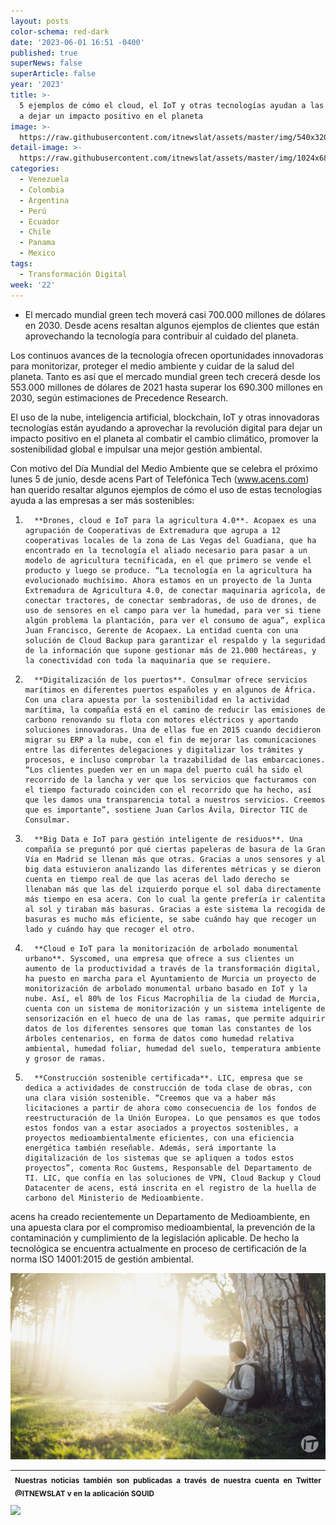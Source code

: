 ```yaml
---
layout: posts
color-schema: red-dark
date: '2023-06-01 16:51 -0400'
published: true
superNews: false
superArticle: false
year: '2023'
title: >-
  5 ejemplos de cómo el cloud, el IoT y otras tecnologías ayudan a las empresas
  a dejar un impacto positivo en el planeta
image: >-
  https://raw.githubusercontent.com/itnewslat/assets/master/img/540x320/Medio-Ambiente-CO2-p.jpg
detail-image: >-
  https://raw.githubusercontent.com/itnewslat/assets/master/img/1024x680/Medio-Ambiente-CO2-g.jpg
categories:
  - Venezuela
  - Colombia
  - Argentina
  - Perú
  - Ecuador
  - Chile
  - Panama
  - Mexico
tags:
  - Transformación Digital
week: '22'
---
```

- El mercado mundial green tech moverá casi 700.000 millones de dólares en 2030. Desde acens resaltan algunos ejemplos de clientes que están aprovechando la tecnología para contribuir al cuidado del planeta.

Los continuos avances de la tecnología ofrecen oportunidades innovadoras para monitorizar, proteger el medio ambiente y cuidar de la salud del planeta. Tanto es así que el mercado mundial green tech crecerá desde los 553.000 millones de dólares de 2021 hasta superar los 690.300 millones en 2030, según estimaciones de Precedence Research. 

El uso de la nube, inteligencia artificial, blockchain, IoT y otras innovadoras tecnologías están ayudando a aprovechar la revolución digital para dejar un impacto positivo en el planeta al combatir el cambio climático, promover la sostenibilidad global e impulsar una mejor gestión ambiental.

Con motivo del Día Mundial del Medio Ambiente que se celebra el próximo lunes 5 de junio, desde acens Part of Telefónica Tech (www.acens.com) han querido resaltar algunos ejemplos de cómo el uso de estas tecnologías ayuda a las empresas a ser más sostenibles:

1.       **Drones, cloud e IoT para la agricultura 4.0**. Acopaex es una agrupación de Cooperativas de Extremadura que agrupa a 12 cooperativas locales de la zona de Las Vegas del Guadiana, que ha encontrado en la tecnología el aliado necesario para pasar a un modelo de agricultura tecnificada, en el que primero se vende el producto y luego se produce. “La tecnología en la agricultura ha evolucionado muchísimo. Ahora estamos en un proyecto de la Junta Extremadura de Agricultura 4.0, de conectar maquinaria agrícola, de conectar tractores, de conectar sembradoras, de uso de drones, de uso de sensores en el campo para ver la humedad, para ver si tiene algún problema la plantación, para ver el consumo de agua”, explica Juan Francisco, Gerente de Acopaex. La entidad cuenta con una solución de Cloud Backup para garantizar el respaldo y la seguridad de la información que supone gestionar más de 21.000 hectáreas, y la conectividad con toda la maquinaria que se requiere.
 
2.       **Digitalización de los puertos**. Consulmar ofrece servicios marítimos en diferentes puertos españoles y en algunos de África. Con una clara apuesta por la sostenibilidad en la actividad marítima, la compañía está en el camino de reducir las emisiones de carbono renovando su flota con motores eléctricos y aportando soluciones innovadoras. Una de ellas fue en 2015 cuando decidieron migrar su ERP a la nube, con el fin de mejorar las comunicaciones entre las diferentes delegaciones y digitalizar los trámites y procesos, e incluso comprobar la trazabilidad de las embarcaciones. “Los clientes pueden ver en un mapa del puerto cuál ha sido el recorrido de la lancha y ver que los servicios que facturamos con el tiempo facturado coinciden con el recorrido que ha hecho, así que les damos una transparencia total a nuestros servicios. Creemos que es importante”, sostiene Juan Carlos Ávila, Director TIC de Consulmar.
 
3.       **Big Data e IoT para gestión inteligente de residuos**. Una compañía se preguntó por qué ciertas papeleras de basura de la Gran Vía en Madrid se llenan más que otras. Gracias a unos sensores y al big data estuvieron analizando las diferentes métricas y se dieron cuenta en tiempo real de que las aceras del lado derecho se llenaban más que las del izquierdo porque el sol daba directamente más tiempo en esa acera. Con lo cual la gente prefería ir calentita al sol y tiraban más basuras. Gracias a este sistema la recogida de basuras es mucho más eficiente, se sabe cuándo hay que recoger un lado y cuándo hay que recoger el otro.

4.       **Cloud e IoT para la monitorización de arbolado monumental urbano**. Syscomed, una empresa que ofrece a sus clientes un aumento de la productividad a través de la transformación digital, ha puesto en marcha para el Ayuntamiento de Murcia un proyecto de monitorización de arbolado monumental urbano basado en IoT y la nube. Así, el 80% de los Ficus Macrophilia de la ciudad de Murcia, cuenta con un sistema de monitorización y un sistema inteligente de sensorización en el hueco de una de las ramas, que permite adquirir datos de los diferentes sensores que toman las constantes de los árboles centenarios, en forma de datos como humedad relativa ambiental, humedad foliar, humedad del suelo, temperatura ambiente y grosor de ramas. 

5.       **Construcción sostenible certificada**. LIC, empresa que se dedica a actividades de construcción de toda clase de obras, con una clara visión sostenible. “Creemos que va a haber más licitaciones a partir de ahora como consecuencia de los fondos de reestructuración de la Unión Europea. Lo que pensamos es que todos estos fondos van a estar asociados a proyectos sostenibles, a proyectos medioambientalmente eficientes, con una eficiencia energética también reseñable. Además, será importante la digitalización de los sistemas que se apliquen a todos estos proyectos”, comenta Roc Gustems, Responsable del Departamento de TI. LIC, que confía en las soluciones de VPN, Cloud Backup y Cloud Datacenter de acens, está inscrita en el registro de la huella de carbono del Ministerio de Medioambiente.
 
acens ha creado recientemente un Departamento de Medioambiente, en una apuesta clara por el compromiso medioambiental, la prevención de la contaminación y cumplimiento de la legislación aplicable. De hecho la tecnológica se encuentra actualmente en proceso de certificación de la norma ISO 14001:2015 de gestión ambiental.

![](https://raw.githubusercontent.com/itnewslat/assets/master/img/540x320/Medio-Ambiente-CO2-p.jpg)
 
<table style="height: 42px;" width="569">
<tbody>
<tr>
<td style="text-align: justify;"><sub><strong>Nuestras noticias también son publicadas a través de nuestra cuenta en Twitter <a href="https://twitter.com/itnewslat?lang=es">@ITNEWSLAT</a> y en la aplicación <a href="https://squidapp.co/en/">SQUID</a></strong></sub></td>
</tr>
</tbody>
</table>

<img src="https://tracker.metricool.com/c3po.jpg?hash=56f88a41e39ab42c063cc51676587a04"/>
